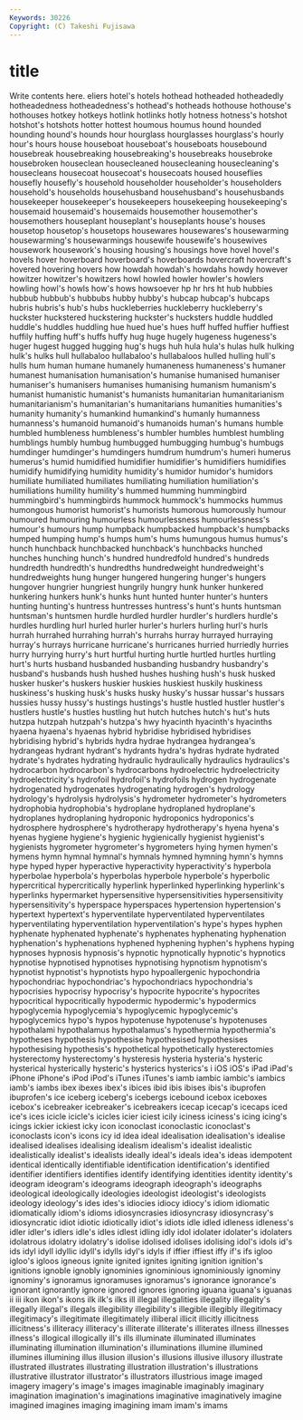 ```yaml
---
Keywords: 30226 
Copyright: (C) Takeshi Fujisawa
---
```


# title

Write contents here.
eliers hotel's hotels hothead hotheaded hotheadedly hotheadedness
hotheadedness's hothead's hotheads hothouse hothouse's hothouses hotkey hotkeys hotlink hotlinks
hotly hotness hotness's hotshot hotshot's hotshots hotter hottest houmous houmus
hound hounded hounding hound's hounds hour hourglass hourglasses hourglass's hourly
hour's hours house houseboat houseboat's houseboats housebound housebreak housebreaking housebreaking's
housebreaks housebroke housebroken houseclean housecleaned housecleaning housecleaning's housecleans housecoat housecoat's
housecoats housed houseflies housefly housefly's household householder householder's householders household's
households househusband househusband's househusbands housekeeper housekeeper's housekeepers housekeeping housekeeping's housemaid
housemaid's housemaids housemother housemother's housemothers houseplant houseplant's houseplants house's houses
housetop housetop's housetops housewares housewares's housewarming housewarming's housewarmings housewife housewife's
housewives housework housework's housing housing's housings hove hovel hovel's hovels
hover hoverboard hoverboard's hoverboards hovercraft hovercraft's hovered hovering hovers how
howdah howdah's howdahs howdy however howitzer howitzer's howitzers howl howled
howler howler's howlers howling howl's howls how's hows howsoever hp
hr hrs ht hub hubbies hubbub hubbub's hubbubs hubby hubby's
hubcap hubcap's hubcaps hubris hubris's hub's hubs huckleberries huckleberry huckleberry's
huckster huckstered huckstering huckster's hucksters huddle huddled huddle's huddles huddling
hue hued hue's hues huff huffed huffier huffiest huffily huffing
huff's huffs huffy hug huge hugely hugeness hugeness's huger hugest
hugged hugging hug's hugs huh hula hula's hulas hulk hulking
hulk's hulks hull hullabaloo hullabaloo's hullabaloos hulled hulling hull's hulls
hum human humane humanely humaneness humaneness's humaner humanest humanisation humanisation's
humanise humanised humaniser humaniser's humanisers humanises humanising humanism humanism's humanist
humanistic humanist's humanists humanitarian humanitarianism humanitarianism's humanitarian's humanitarians humanities humanities's
humanity humanity's humankind humankind's humanly humanness humanness's humanoid humanoid's humanoids
human's humans humble humbled humbleness humbleness's humbler humbles humblest humbling
humblings humbly humbug humbugged humbugging humbug's humbugs humdinger humdinger's humdingers
humdrum humdrum's humeri humerus humerus's humid humidified humidifier humidifier's humidifiers
humidifies humidify humidifying humidity humidity's humidor humidor's humidors humiliate humiliated
humiliates humiliating humiliation humiliation's humiliations humility humility's hummed humming hummingbird
hummingbird's hummingbirds hummock hummock's hummocks hummus humongous humorist humorist's humorists
humorous humorously humour humoured humouring humourless humourlessness humourlessness's humour's humours
hump humpback humpbacked humpback's humpbacks humped humping hump's humps hum's
hums humungous humus humus's hunch hunchback hunchbacked hunchback's hunchbacks hunched
hunches hunching hunch's hundred hundredfold hundred's hundreds hundredth hundredth's hundredths
hundredweight hundredweight's hundredweights hung hunger hungered hungering hunger's hungers hungover
hungrier hungriest hungrily hungry hunk hunker hunkered hunkering hunkers hunk's
hunks hunt hunted hunter hunter's hunters hunting hunting's huntress huntresses
huntress's hunt's hunts huntsman huntsman's huntsmen hurdle hurdled hurdler hurdler's
hurdlers hurdle's hurdles hurdling hurl hurled hurler hurler's hurlers hurling
hurl's hurls hurrah hurrahed hurrahing hurrah's hurrahs hurray hurrayed hurraying
hurray's hurrays hurricane hurricane's hurricanes hurried hurriedly hurries hurry hurrying
hurry's hurt hurtful hurting hurtle hurtled hurtles hurtling hurt's hurts
husband husbanded husbanding husbandry husbandry's husband's husbands hush hushed hushes
hushing hush's husk husked husker husker's huskers huskier huskies huskiest
huskily huskiness huskiness's husking husk's husks husky husky's hussar hussar's
hussars hussies hussy hussy's hustings hustings's hustle hustled hustler hustler's
hustlers hustle's hustles hustling hut hutch hutches hutch's hut's huts
hutzpa hutzpah hutzpah's hutzpa's hwy hyacinth hyacinth's hyacinths hyaena hyaena's
hyaenas hybrid hybridise hybridised hybridises hybridising hybrid's hybrids hydra hydrae
hydrangea hydrangea's hydrangeas hydrant hydrant's hydrants hydra's hydras hydrate hydrated
hydrate's hydrates hydrating hydraulic hydraulically hydraulics hydraulics's hydrocarbon hydrocarbon's hydrocarbons
hydroelectric hydroelectricity hydroelectricity's hydrofoil hydrofoil's hydrofoils hydrogen hydrogenate hydrogenated hydrogenates
hydrogenating hydrogen's hydrology hydrology's hydrolysis hydrolysis's hydrometer hydrometer's hydrometers hydrophobia
hydrophobia's hydroplane hydroplaned hydroplane's hydroplanes hydroplaning hydroponic hydroponics hydroponics's hydrosphere
hydrosphere's hydrotherapy hydrotherapy's hyena hyena's hyenas hygiene hygiene's hygienic hygienically
hygienist hygienist's hygienists hygrometer hygrometer's hygrometers hying hymen hymen's hymens
hymn hymnal hymnal's hymnals hymned hymning hymn's hymns hype hyped
hyper hyperactive hyperactivity hyperactivity's hyperbola hyperbolae hyperbola's hyperbolas hyperbole hyperbole's
hyperbolic hypercritical hypercritically hyperlink hyperlinked hyperlinking hyperlink's hyperlinks hypermarket hypersensitive
hypersensitivities hypersensitivity hypersensitivity's hyperspace hyperspaces hypertension hypertension's hypertext hypertext's hyperventilate
hyperventilated hyperventilates hyperventilating hyperventilation hyperventilation's hype's hypes hyphen hyphenate hyphenated
hyphenate's hyphenates hyphenating hyphenation hyphenation's hyphenations hyphened hyphening hyphen's hyphens
hyping hypnoses hypnosis hypnosis's hypnotic hypnotically hypnotic's hypnotics hypnotise hypnotised
hypnotises hypnotising hypnotism hypnotism's hypnotist hypnotist's hypnotists hypo hypoallergenic hypochondria
hypochondriac hypochondriac's hypochondriacs hypochondria's hypocrisies hypocrisy hypocrisy's hypocrite hypocrite's hypocrites
hypocritical hypocritically hypodermic hypodermic's hypodermics hypoglycemia hypoglycemia's hypoglycemic hypoglycemic's hypoglycemics
hypo's hypos hypotenuse hypotenuse's hypotenuses hypothalami hypothalamus hypothalamus's hypothermia hypothermia's
hypotheses hypothesis hypothesise hypothesised hypothesises hypothesising hypothesis's hypothetical hypothetically hysterectomies
hysterectomy hysterectomy's hysteresis hysteria hysteria's hysteric hysterical hysterically hysteric's hysterics
hysterics's i iOS iOS's iPad iPad's iPhone iPhone's iPod iPod's
iTunes iTunes's iamb iambic iambic's iambics iamb's iambs ibex ibexes
ibex's ibices ibid ibis ibises ibis's ibuprofen ibuprofen's ice iceberg
iceberg's icebergs icebound icebox iceboxes icebox's icebreaker icebreaker's icebreakers icecap
icecap's icecaps iced ice's ices icicle icicle's icicles icier iciest
icily iciness iciness's icing icing's icings ickier ickiest icky icon
iconoclast iconoclastic iconoclast's iconoclasts icon's icons icy id idea ideal
idealisation idealisation's idealise idealised idealises idealising idealism idealism's idealist idealistic
idealistically idealist's idealists ideally ideal's ideals idea's ideas idempotent identical
identically identifiable identification identification's identified identifier identifiers identifies identify identifying
identities identity identity's ideogram ideogram's ideograms ideograph ideograph's ideographs ideological
ideologically ideologies ideologist ideologist's ideologists ideology ideology's ides ides's idiocies
idiocy idiocy's idiom idiomatic idiomatically idiom's idioms idiosyncrasies idiosyncrasy idiosyncrasy's
idiosyncratic idiot idiotic idiotically idiot's idiots idle idled idleness idleness's
idler idler's idlers idle's idles idlest idling idly idol idolater
idolater's idolaters idolatrous idolatry idolatry's idolise idolised idolises idolising idol's
idols id's ids idyl idyll idyllic idyll's idylls idyl's idyls
if iffier iffiest iffy if's ifs igloo igloo's igloos igneous
ignite ignited ignites igniting ignition ignition's ignitions ignoble ignobly ignominies
ignominious ignominiously ignominy ignominy's ignoramus ignoramuses ignoramus's ignorance ignorance's ignorant
ignorantly ignore ignored ignores ignoring iguana iguana's iguanas ii iii
ikon ikon's ikons ilk ilk's ilks ill illegal illegalities illegality
illegality's illegally illegal's illegals illegibility illegibility's illegible illegibly illegitimacy illegitimacy's
illegitimate illegitimately illiberal illicit illicitly illicitness illicitness's illiteracy illiteracy's illiterate
illiterate's illiterates illness illnesses illness's illogical illogically ill's ills illuminate
illuminated illuminates illuminating illumination illumination's illuminations illumine illumined illumines illumining
illus illusion illusion's illusions illusive illusory illustrate illustrated illustrates illustrating
illustration illustration's illustrations illustrative illustrator illustrator's illustrators illustrious image imaged
imagery imagery's image's images imaginable imaginably imaginary imagination imagination's imaginations
imaginative imaginatively imagine imagined imagines imaging imagining imam imam's imams
